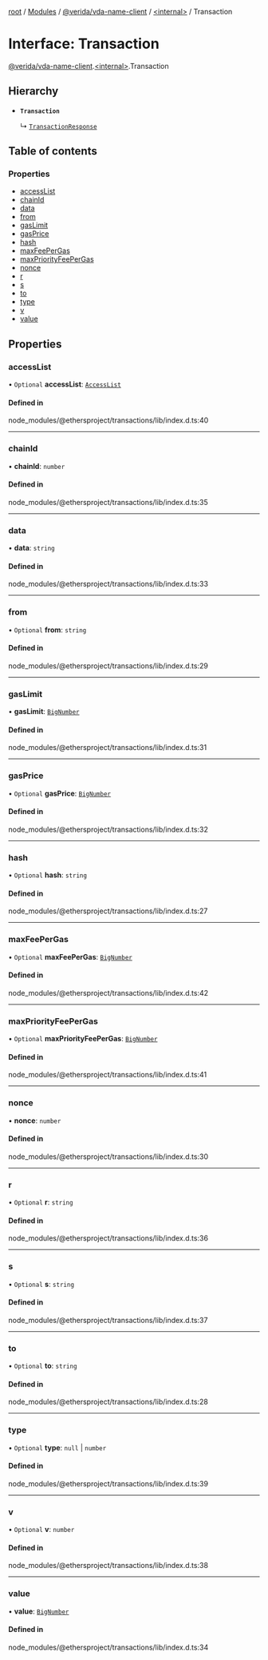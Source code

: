 [root](../README.md) / [Modules](../modules.md) / [@verida/vda-name-client](../modules/verida_vda_name_client.md) / [<internal\>](../modules/verida_vda_name_client._internal_.md) / Transaction

# Interface: Transaction

[@verida/vda-name-client](../modules/verida_vda_name_client.md).[<internal\>](../modules/verida_vda_name_client._internal_.md).Transaction

## Hierarchy

- **`Transaction`**

  ↳ [`TransactionResponse`](verida_vda_name_client._internal_.TransactionResponse.md)

## Table of contents

### Properties

- [accessList](verida_vda_name_client._internal_.Transaction.md#accesslist)
- [chainId](verida_vda_name_client._internal_.Transaction.md#chainid)
- [data](verida_vda_name_client._internal_.Transaction.md#data)
- [from](verida_vda_name_client._internal_.Transaction.md#from)
- [gasLimit](verida_vda_name_client._internal_.Transaction.md#gaslimit)
- [gasPrice](verida_vda_name_client._internal_.Transaction.md#gasprice)
- [hash](verida_vda_name_client._internal_.Transaction.md#hash)
- [maxFeePerGas](verida_vda_name_client._internal_.Transaction.md#maxfeepergas)
- [maxPriorityFeePerGas](verida_vda_name_client._internal_.Transaction.md#maxpriorityfeepergas)
- [nonce](verida_vda_name_client._internal_.Transaction.md#nonce)
- [r](verida_vda_name_client._internal_.Transaction.md#r)
- [s](verida_vda_name_client._internal_.Transaction.md#s)
- [to](verida_vda_name_client._internal_.Transaction.md#to)
- [type](verida_vda_name_client._internal_.Transaction.md#type)
- [v](verida_vda_name_client._internal_.Transaction.md#v)
- [value](verida_vda_name_client._internal_.Transaction.md#value)

## Properties

### accessList

• `Optional` **accessList**: [`AccessList`](../modules/verida_vda_name_client._internal_.md#accesslist)

#### Defined in

node_modules/@ethersproject/transactions/lib/index.d.ts:40

___

### chainId

• **chainId**: `number`

#### Defined in

node_modules/@ethersproject/transactions/lib/index.d.ts:35

___

### data

• **data**: `string`

#### Defined in

node_modules/@ethersproject/transactions/lib/index.d.ts:33

___

### from

• `Optional` **from**: `string`

#### Defined in

node_modules/@ethersproject/transactions/lib/index.d.ts:29

___

### gasLimit

• **gasLimit**: [`BigNumber`](../classes/verida_vda_name_client._internal_.BigNumber.md)

#### Defined in

node_modules/@ethersproject/transactions/lib/index.d.ts:31

___

### gasPrice

• `Optional` **gasPrice**: [`BigNumber`](../classes/verida_vda_name_client._internal_.BigNumber.md)

#### Defined in

node_modules/@ethersproject/transactions/lib/index.d.ts:32

___

### hash

• `Optional` **hash**: `string`

#### Defined in

node_modules/@ethersproject/transactions/lib/index.d.ts:27

___

### maxFeePerGas

• `Optional` **maxFeePerGas**: [`BigNumber`](../classes/verida_vda_name_client._internal_.BigNumber.md)

#### Defined in

node_modules/@ethersproject/transactions/lib/index.d.ts:42

___

### maxPriorityFeePerGas

• `Optional` **maxPriorityFeePerGas**: [`BigNumber`](../classes/verida_vda_name_client._internal_.BigNumber.md)

#### Defined in

node_modules/@ethersproject/transactions/lib/index.d.ts:41

___

### nonce

• **nonce**: `number`

#### Defined in

node_modules/@ethersproject/transactions/lib/index.d.ts:30

___

### r

• `Optional` **r**: `string`

#### Defined in

node_modules/@ethersproject/transactions/lib/index.d.ts:36

___

### s

• `Optional` **s**: `string`

#### Defined in

node_modules/@ethersproject/transactions/lib/index.d.ts:37

___

### to

• `Optional` **to**: `string`

#### Defined in

node_modules/@ethersproject/transactions/lib/index.d.ts:28

___

### type

• `Optional` **type**: ``null`` \| `number`

#### Defined in

node_modules/@ethersproject/transactions/lib/index.d.ts:39

___

### v

• `Optional` **v**: `number`

#### Defined in

node_modules/@ethersproject/transactions/lib/index.d.ts:38

___

### value

• **value**: [`BigNumber`](../classes/verida_vda_name_client._internal_.BigNumber.md)

#### Defined in

node_modules/@ethersproject/transactions/lib/index.d.ts:34
